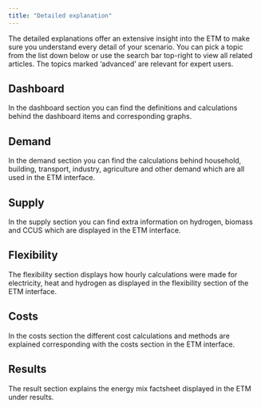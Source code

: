 ```yaml
---
title: "Detailed explanation"
---
```


The detailed explanations offer an extensive insight into the ETM to make sure you understand every detail of your scenario. You can pick a topic from the list down below or use the search bar top-right to view all related articles. The topics marked ‘advanced’ are relevant for expert users. 

## Dashboard
In the dashboard section you can find the definitions and calculations behind the dashboard items and corresponding graphs. 

## Demand
In the demand section you can find the calculations behind household, building, transport, industry, agriculture and other demand which are all used in the ETM interface.

## Supply
In the supply section you can find extra information on hydrogen, biomass and CCUS which are displayed in the ETM interface. 

## Flexibility 
The flexibility section displays how hourly calculations were made for electricity, heat and hydrogen as displayed in the flexibility section of the ETM interface. 

## Costs
In the costs section the different cost calculations and methods are explained corresponding with the costs section in the ETM interface. 

## Results
The result section explains the energy mix factsheet displayed in the ETM under results. 
